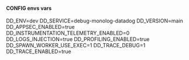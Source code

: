 #### CONFIG envs vars
DD_ENV=dev
DD_SERVICE=debug-monolog-datadog
DD_VERSION=main
DD_APPSEC_ENABLED=true
DD_INSTRUMENTATION_TELEMETRY_ENABLED=0
DD_LOGS_INJECTION=true
DD_PROFILING_ENABLED=true
DD_SPAWN_WORKER_USE_EXEC=1
DD_TRACE_DEBUG=1
DD_TRACE_ENABLED=true
